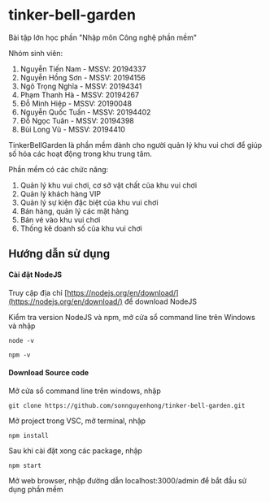 # tinker-bell-garden

Bài tập lớn học phần "Nhập môn Công nghệ phần mềm"

Nhóm sinh viên:

1. Nguyễn Tiến Nam - MSSV: 20194337
2. Nguyễn Hồng Sơn - MSSV: 20194156
3. Ngô Trọng Nghĩa - MSSV: 20194341
4. Phạm Thanh Hà - MSSV: 20194267
5. Đỗ Minh Hiệp - MSSV: 20190048
6. Nguyễn Quốc Tuấn - MSSV: 20194402
7. Đỗ Ngọc Tuân - MSSV: 20194398
8. Bùi Long Vũ - MSSV: 20194410

TinkerBellGarden là phần mềm dành cho người quản lý khu vui chơi để giúp số hóa các hoạt động trong khu trung tâm.

Phần mềm có các chức năng: 

1. Quản lý khu vui chơi, cơ sở vật chất của khu vui chơi
2. Quản lý khách hàng VIP
3. Quản lý sự kiện đặc biệt của khu vui chơi
4. Bán hàng, quản lý các mặt hàng
5. Bán vé vào khu vui chơi
6. Thống kê doanh số của khu vui chơi

## Hướng dẫn sử dụng

#### Cài đặt NodeJS

Truy cập địa chỉ [https://nodejs.org/en/download/](https://nodejs.org/en/download/) để download NodeJS

Kiểm tra version NodeJS và npm, mở cửa sổ command line trên Windows và nhập

```
node -v
```

```
npm -v
```

#### Download Source code

Mở cửa sổ command line trên windows, nhập

```
git clone https://github.com/sonnguyenhong/tinker-bell-garden.git
```

Mở project trong VSC, mở terminal, nhập

```
npm install
```

Sau khi cài đặt xong các package, nhập

```
npm start
```

Mở web browser, nhập đường dẫn localhost:3000/admin để bắt đầu sử dụng phần mềm
